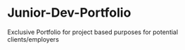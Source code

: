# Junior-Dev-Portfolio
Exclusive Portfolio for project based purposes for potential clients/employers
